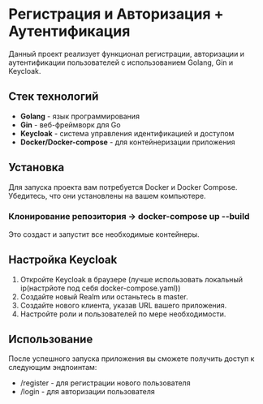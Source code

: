 # Регистрация и Авторизация + Аутентификация

Данный проект реализует функционал регистрации, авторизации и аутентификации пользователей с использованием Golang, Gin и Keycloak.

## Стек технологий

- **Golang** - язык программирования
- **Gin** - веб-фреймворк для Go
- **Keycloak** - система управления идентификацией и доступом
- **Docker/Docker-compose** - для контейнеризации приложения

## Установка

Для запуска проекта вам потребуется Docker и Docker Compose. Убедитесь, что они установлены на вашем компьютере.

### Клонирование репозитория -> docker-compose up --build

Это создаст и запустит все необходимые контейнеры.

## Настройка Keycloak

1. Откройте Keycloak в браузере (лучше использовать локальный ip(настрйоте под себя docker-compose.yaml))
2. Создайте новый Realm или останьтесь в master.
3. Создайте нового клиента, указав URL вашего приложения.
4. Настройте роли и пользователей по мере необходимости.

## Использование

После успешного запуска приложения вы сможете получить доступ к следующим эндпоинтам:

- /register - для регистрации нового пользователя
- /login - для авторизации пользователя
